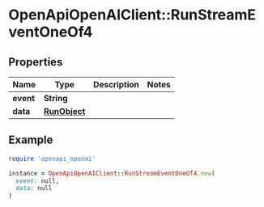 # OpenApiOpenAIClient::RunStreamEventOneOf4

## Properties

| Name | Type | Description | Notes |
| ---- | ---- | ----------- | ----- |
| **event** | **String** |  |  |
| **data** | [**RunObject**](RunObject.md) |  |  |

## Example

```ruby
require 'openapi_openai'

instance = OpenApiOpenAIClient::RunStreamEventOneOf4.new(
  event: null,
  data: null
)
```

